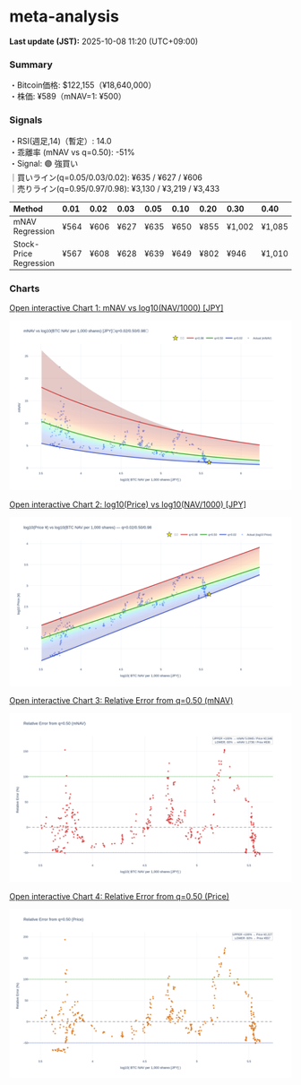 # meta-analysis


<!--REPORT:START-->
**Last update (JST):** 2025-10-08 11:20 (UTC+09:00)

### Summary
・Bitcoin価格: $122,155（¥18,640,000）  
・株価: ¥589（mNAV=1: ¥500）

### Signals
・RSI(週足,14)（暫定）: 14.0  
・乖離率 (mNAV vs q=0.50): -51%  
・Signal: 🟣 強買い  
｜買いライン(q=0.05/0.03/0.02): ¥635 / ¥627 / ¥606  
｜売りライン(q=0.95/0.97/0.98): ¥3,130 / ¥3,219 / ¥3,433

| Method                 | 0.01   | 0.02   | 0.03   | 0.05   | 0.10   | 0.20   | 0.30   | 0.40   | 0.50   | 0.60   | 0.70   | 0.80   | 0.90   | 0.95   | 0.97   | 0.98   | 0.99   |
|:-----------------------|:-------|:-------|:-------|:-------|:-------|:-------|:-------|:-------|:-------|:-------|:-------|:-------|:-------|:-------|:-------|:-------|:-------|
| mNAV Regression        | ¥564   | ¥606   | ¥627   | ¥635   | ¥650   | ¥855   | ¥1,002 | ¥1,085 | ¥1,273 | ¥1,449 | ¥1,618 | ¥2,034 | ¥2,702 | ¥3,130 | ¥3,219 | ¥3,433 | ¥3,383 |
| Stock-Price Regression | ¥567   | ¥608   | ¥628   | ¥639   | ¥649   | ¥802   | ¥946   | ¥1,010 | ¥1,113 | ¥1,305 | ¥1,514 | ¥1,979 | ¥2,525 | ¥2,860 | ¥2,791 | ¥3,041 | ¥3,053 |

### Charts
[Open interactive Chart 1: mNAV vs log10(NAV/1000) [JPY]](https://tkzm240.github.io/meta-analysis/fig1.html)

![fig1](assets/fig1.png)

[Open interactive Chart 2: log10(Price) vs log10(NAV/1000) [JPY]](https://tkzm240.github.io/meta-analysis/fig2.html)

![fig2](assets/fig2.png)

[Open interactive Chart 3: Relative Error from q=0.50 (mNAV)](https://tkzm240.github.io/meta-analysis/fig3.html)

![fig3](assets/fig3.png)

[Open interactive Chart 4: Relative Error from q=0.50 (Price)](https://tkzm240.github.io/meta-analysis/fig4.html)

![fig4](assets/fig4.png)
<!--REPORT:END-->
